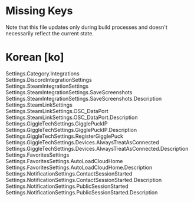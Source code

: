 # Missing Keys
Note that this file updates only during build processes and doesn't necessarily reflect the current state.

# Korean [ko]
Settings.Category.Integrations  
Settings.DiscordIntegrationSettings  
Settings.SteamIntegrationSettings  
Settings.SteamIntegrationSettings.SaveScreenshots  
Settings.SteamIntegrationSettings.SaveScreenshots.Description  
Settings.SteamLinkSettings  
Settings.SteamLinkSettings.OSC_DataPort  
Settings.SteamLinkSettings.OSC_DataPort.Description  
Settings.GiggleTechSettings.GigglePuckIP  
Settings.GiggleTechSettings.GigglePuckIP.Description  
Settings.GiggleTechSettings.RegisterGigglePuck  
Settings.GiggleTechSettings.Devices.AlwaysTreatAsConnected  
Settings.GiggleTechSettings.Devices.AlwaysTreatAsConnected.Description  
Settings.FavoritesSettings  
Settings.FavoritesSettings.AutoLoadCloudHome  
Settings.FavoritesSettings.AutoLoadCloudHome.Description  
Settings.NotificationSettings.ContactSessionStarted  
Settings.NotificationSettings.ContactSessionStarted.Description  
Settings.NotificationSettings.PublicSessionStarted  
Settings.NotificationSettings.PublicSessionStarted.Description  

